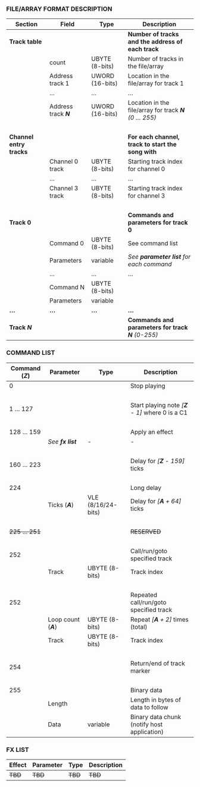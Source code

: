 ### FILE/ARRAY FORMAT DESCRIPTION

| **Section**              | **Field**             | **Type**        | **Description** |
| ---                      | ---                   | ---             | ---             |
| **Track table**          |                       |                 | **Number of tracks and the address of each track** |
|                          | count                 | UBYTE (8-bits)  | Number of tracks in the file/array |
|                          | Address track 1       | UWORD (16-bits) | Location in the file/array for track 1 |
|                          | …                     | …               | … |
|                          | Address track *__N__* | UWORD (16-bits) | Location in the file/array for track *__N__ (0 … 255)* |
|   | | | |
| **Channel entry tracks** |                       |                 | **For each channel, track to start the song with** |
|                          | Channel 0 track       | UBYTE (8-bits)  | Starting track index for channel 0 |
|                          | …                     | …               | … |
|                          | Channel 3 track       | UBYTE (8-bits)  | Starting track index for channel 3 |
|   | | | |
| **Track 0**              |                       |                 | **Commands and parameters for track 0** |
|                          | Command 0             | UBYTE (8-bits)  | See command list |
|                          | Parameters            | variable        | *See __parameter list__ for each command* |
|                          | …                     | …               | … |
|                          | Command N             | UBYTE (8-bits)  | |
|                          | Parameters            | variable        | |
| **…**                    | **…**                 | **…**           | **…** |
| **Track _N_**            |                       |                 | **Commands and parameters for track _N_** *(0-255)* |


### COMMAND LIST

| **Command (_Z_)** | **Parameter**        | **Type**           | **Description** |
| ---               | ---                  | ---                | --- |
|                 0 |                      |                    | Stop playing |
|   | | | |
|           1 … 127 |                      |                    | Start playing note *[__Z__ - 1]* where 0 is a C1 |
|   | | | |
|         128 … 159 |                      |                    | Apply an effect |
|                   | *See __fx list__*    | -                  | - |
|   | | | |
|         160 … 223 |                      |                    | Delay for *[__Z__ - 159]* ticks |
|   | | | |
|               224 |                      |                    | Long delay |
|                   | Ticks (*__A__*)      | VLE (8/16/24-bits) | Delay for *[__A__ + 64]* ticks |
|   | | | |
|     ~~225 … 251~~ |                      |                    | ~~RESERVED~~ |
|   | | | |
|               252 |                      |                    | Call/run/goto specified track |
|                   | Track                | UBYTE (8-bits)     | Track index |
|   | | | |
|               252 |                      |                    | Repeated call/run/goto specified track |
|                   | Loop count (*__A__*) | UBYTE (8-bits)     | Repeat *[__A__ + 2]* times (total) |
|                   | Track                | UBYTE (8-bits)     | Track index |
|   | | | |
|               254 |                      |                    | Return/end of track marker |
|   | | | |
|               255 |                      |                    | Binary data |
|                   | Length               |                    | Length in bytes of data to follow |
|                   | Data                 | variable           | Binary data chunk (notify host application) |


### FX LIST

| **Effect** | **Parameter** | **Type** | **Description** |
| ---        | ---           | ---      | ---             |
| ~~TBD~~    | ~~TBD~~       | ~~TBD~~  | ~~TBD~~         |
